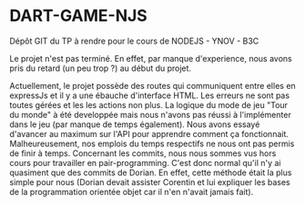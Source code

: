 # DART-GAME-NJS
Dépôt GIT du TP à rendre pour le cours de NODEJS - YNOV - B3C

Le projet n'est pas terminé. En effet, par manque d'experience, nous avons pris du retard (un peu trop ?) au début du projet.

Actuellement, le projet possède des routes qui communiquent entre elles en expressJs et il y a une ébauche d'interface HTML. Les erreurs ne sont pas toutes gérées et les les actions non plus. 
La logique du mode de jeu "Tour du monde" à été developpée mais nous n'avons pas réussi à l'implémenter dans le jeu (par manque de temps également).
Nous avons essayé d'avancer au maximum sur l'API pour apprendre comment ça fonctionnait.
Malheureusement, nos emplois du temps respectifs ne nous ont pas permis de finir à temps.
Concernant les commits, nous nous sommes vus hors cours pour travailler en pair-programming. C'est donc normal qu'il n'y ai quasiment que des commits de Dorian.
En effet, cette méthode était la plus simple pour nous (Dorian devait assister Corentin et lui expliquer les bases de la programmation orientée objet car il n'en n'avait jamais fait).
